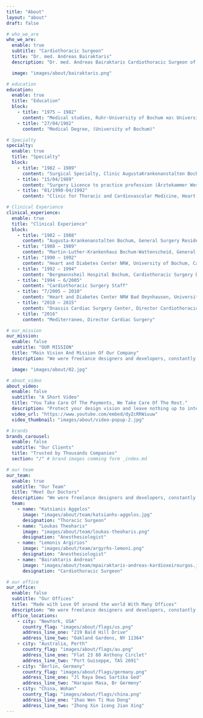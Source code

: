 ```yaml
---
title: "About"
layout: "about"
draft: false

# who_we_are
who_we_are:
  enable: true
  subtitle: "Cardiothoracic Surgeon"
  title: "Dr. med. Andreas Bairaktaris"
  description: "Dr. med. Andreas Bairaktaris Cardiothoracic Surgeon of Bochum University Medical School, is Director of the A’ Cardiac Surgery Clinic at Mediterraneo Hospital."

  image: "images/about/bairaktaris.png"

# education
education:
  enable: true
  title: "Education"
  block:
    - title: "1975 – 1982"
      content: "Medical studies, Ruhr-University of Bochum και University of Essen"
    - title: "27/04/1982"
      content: "Medical Degree, (University of Bochum)"

# Specialty
specialty:
  enable: true
  title: "Specialty"
  block:
    - title: "1982 – 1989"
      content: "Surgical Specialty, Clinic AugustaKrankenanstalten Bochum (Director Prof. Dr. med. John) and Martin-Luther-Krankenhaus Bochum-Wattenscheid (Director Dr. med. Volk)"
    - title: "15/04/1989"
      content: "Surgery Licence to practice profession (Ärztekammer Westfallen-Lippe)"
    - title: "01/1990-04/1992"
      content: "Clinic for Thoracic and Cardiovascular Medicine, Heart and Diabetes Center North-Rhine Westphalia, Bad Oeynhausen (Director Prof. Dr. med. Reiner Körfer)"

# Clinical Experience
clinical_experience:
  enable: true
  title: "Clinical Experience"
  block:
    - title: "1982 – 1988"
      content: "Augusta-Krankenanstalten Bochum, General Surgery Residency"
    - title: "1988 – 1989"
      content: "Martin-Luther-Krankenhaus Bochum-Wattenscheid, General Surgery Residency"
    - title: "1990 – 1992"
      content: "Heart and Diabetes Center NRW, University of Bochum, Cardiothoracic Surgery Residency"
    - title: "1992 – 1994"
      content: "Bergmannsheil Hospital Bochum, Cardiothoracic Surgery Deputy Director"
    - title: "1994 – 6/2005"
      content: "Cardiothoracic Surgery Staff"
    - title: "7/2005 – 2010"
      content: "Heart and Diabetes Center NRW Bad Oeynhausen, University of Bochum, Deputy Director Cardiothoracic Surgery"
    - title: "2010 – 2015"
      content: "Onassis Cardiac Surgery Center, Director Cardiothoracic Surgery-Transplantation Services."
    - title: "2016"
      content: "Mediterraneo, Director Cardiac Surgery"

# our_mission
our_mission:
  enable: false
  subtitle: "OUR MISSION"
  title: "Main Vision And Mission Of Our Company"
  description: "We were freelance designers and developers, constantly finding ourselve deep vague feedback. leaving a notes from the sticky note piece ."

  image: "images/about/02.jpg"

# about_video
about_video:
  enable: false
  subtitle: "A Short Video"
  title: "You Take Care Of The Payments, We Take Care Of The Rest."
  description: "Protect your design vision and leave nothing up to interpretation with interaction recipes. Quickly share and access all your team members interactions by using libraries, ensuring consistcy throughout the."
  video_url: "https://www.youtube.com/embed/dyZcRRWiuuw"
  video_thumbnail: "images/about/video-popup-2.jpg"

# brands
brands_carousel:
  enable: false
  subtitle: "Our Clients"
  title: "Trusted by Thousands Companies"
  section: "/" # brand images comming form _index.md

# our team
our_team:
  enable: true
  subtitle: "Our Team"
  title: "Meet Our Doctors"
  description: "We were freelance designers and developers, constantly finding <br> ourselves deep in vague feedback. This made every client and team"
  team:
    - name: "Katsianis Aggelos"
      image: "images/about/team/katsianhs-aggelos.jpg"
      designation: "Thoracic Surgeon"
    - name: "Loukas Theoharis"
      image: "images/about/team/loukas-theoharis.png"
      designation: "Anesthesiologist"
    - name: "Lemonis Argirios"
      image: "images/about/team/argyrhs-lemoni.png"
      designation: "Anesthesiologist"
    - name: "Bairaktaris Andreas"
      image: "images/about/team/mpairaktaris-andreas-kardioxeirourgos.jpg"
      designation: "Cardiothoracic Surgeon"

# our office
our_office:
  enable: false
  subtitle: "Our Offices"
  title: "Made with Love Of around the world With Many Offices"
  description: "We were freelance designers and developers, constantly finding <br> ourselves deep in vague feedback. This made every client and team"
  office_locations:
    - city: "NewYork, USA"
      country_flag: "images/about/flags/us.png"
      address_line_one: "219 Bald Hill Drive"
      address_line_two: "Oakland Gardens, NY 11364"
    - city: "Australia, Perth"
      country_flag: "images/about/flags/au.png"
      address_line_one: "Flat 23 80 Anthony Circlet"
      address_line_two: "Port Guiseppe, TAS 2691"
    - city: "Berlin, Germany"
      country_flag: "images/about/flags/germany.png"
      address_line_one: "Jl Raya Dewi Sartika Ged"
      address_line_two: "Harapan Masa, Br Germeny"
    - city: "China, Wohan"
      country_flag: "images/about/flags/china.png"
      address_line_one: "1hao Wen Ti Huo Dong"
      address_line_two: "Zhong Xin 1ceng Jian Xing"
---
```

